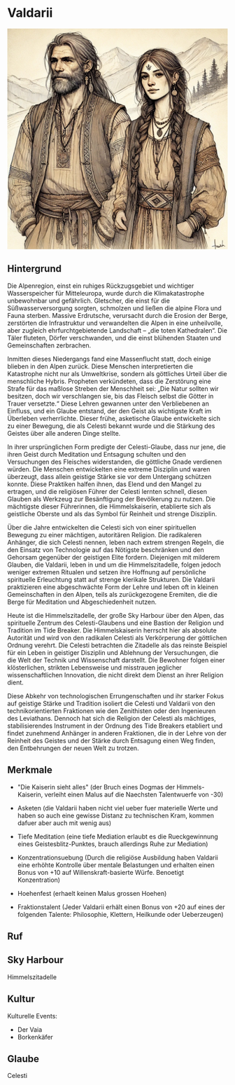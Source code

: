 # Valdarii

![Image Valdarii](../images/Valdarii.jpg)

## Hintergrund

Die Alpenregion, einst ein ruhiges Rückzugsgebiet und wichtiger Wasserspeicher für Mitteleuropa, wurde durch die Klimakatastrophe unbewohnbar und gefährlich. Gletscher, die einst für die Süßwasserversorgung sorgten, schmolzen und ließen die alpine Flora und Fauna sterben. Massive Erdrutsche, verursacht durch die Erosion der Berge, zerstörten die Infrastruktur und verwandelten die Alpen in eine unheilvolle, aber zugleich ehrfurchtgebietende Landschaft – „die toten Kathedralen“. Die Täler fluteten, Dörfer verschwanden, und die einst blühenden Staaten und Gemeinschaften zerbrachen.

Inmitten dieses Niedergangs fand eine Massenflucht statt, doch einige blieben in den Alpen zurück. Diese Menschen interpretierten die Katastrophe nicht nur als Umweltkrise, sondern als göttliches Urteil über die menschliche Hybris. Propheten verkündeten, dass die Zerstörung eine Strafe für das maßlose Streben der Menschheit sei: „Die Natur sollten wir besitzen, doch wir verschlangen sie, bis das Fleisch selbst die Götter in Trauer versetzte.“ Diese Lehren gewannen unter den Verbliebenen an Einfluss, und ein Glaube entstand, der den Geist als wichtigste Kraft im Überleben verherrlichte. Dieser frühe, asketische Glaube entwickelte sich zu einer Bewegung, die als Celesti bekannt wurde und die Stärkung des Geistes über alle anderen Dinge stellte.

In ihrer ursprünglichen Form predigte der Celesti-Glaube, dass nur jene, die ihren Geist durch Meditation und Entsagung schulten und den Versuchungen des Fleisches widerstanden, die göttliche Gnade verdienen würden. Die Menschen entwickelten eine extreme Disziplin und waren überzeugt, dass allein geistige Stärke sie vor dem Untergang schützen konnte. Diese Praktiken halfen ihnen, das Elend und den Mangel zu ertragen, und die religiösen Führer der Celesti lernten schnell, diesen Glauben als Werkzeug zur Besänftigung der Bevölkerung zu nutzen. Die mächtigste dieser Führerinnen, die Himmelskaiserin, etablierte sich als geistliche Oberste und als das Symbol für Reinheit und strenge Disziplin.

Über die Jahre entwickelten die Celesti sich von einer spirituellen Bewegung zu einer mächtigen, autoritären Religion. Die radikaleren Anhänger, die sich Celesti nennen, leben nach extrem strengen Regeln, die den Einsatz von Technologie auf das Nötigste beschränken und den Gehorsam gegenüber der geistigen Elite fordern. Diejenigen mit milderem Glauben, die Valdarii, leben in und um die Himmelszitadelle, folgen jedoch weniger extremen Ritualen und setzen ihre Hoffnung auf persönliche spirituelle Erleuchtung statt auf strenge klerikale Strukturen. Die Valdarii praktizieren eine abgeschwächte Form der Lehre und leben oft in kleinen Gemeinschaften in den Alpen, teils als zurückgezogene Eremiten, die die Berge für Meditation und Abgeschiedenheit nutzen.

Heute ist die Himmelszitadelle, der große Sky Harbour über den Alpen, das spirituelle Zentrum des Celesti-Glaubens und eine Bastion der Religion und Tradition im Tide Breaker. Die Himmelskaiserin herrscht hier als absolute Autorität und wird von den radikalen Celesti als Verkörperung der göttlichen Ordnung verehrt. Die Celesti betrachten die Zitadelle als das reinste Beispiel für ein Leben in geistiger Disziplin und Ablehnung der Versuchungen, die die Welt der Technik und Wissenschaft darstellt. Die Bewohner folgen einer klösterlichen, strikten Lebensweise und misstrauen jeglicher wissenschaftlichen Innovation, die nicht direkt dem Dienst an ihrer Religion dient.

Diese Abkehr von technologischen Errungenschaften und ihr starker Fokus auf geistige Stärke und Tradition isoliert die Celesti und Valdarii von den technikorientierten Fraktionen wie den Zenithisten oder den Ingenieuren des Leviathans. Dennoch hat sich die Religion der Celesti als mächtiges, stabilisierendes Instrument in der Ordnung des Tide Breakers etabliert und findet zunehmend Anhänger in anderen Fraktionen, die in der Lehre von der Reinheit des Geistes und der Stärke durch Entsagung einen Weg finden, den Entbehrungen der neuen Welt zu trotzen.

## Merkmale

- "Die Kaiserin sieht alles" (der Bruch eines Dogmas der Himmels-Kaiserin, verleiht einen Malus auf die Naechsten Talentwuerfe von -30)
- Asketen (die Valdarii haben nicht viel ueber fuer materielle Werte und haben so auch eine gewisse Distanz zu technischen Kram, kommen dafuer aber auch mit wenig aus)

- Tiefe Meditation (eine tiefe Mediation erlaubt es die Rueckgewinnung eines Geistesblitz-Punktes, brauch allerdings Ruhe zur Mediation)
- Konzentrationsuebung (Durch die religiöse Ausbildung haben Valdarii eine erhöhte Kontrolle über mentale Belastungen und erhalten einen Bonus von +10 auf Willenskraft-basierte Würfe. Benoetigt Konzentration)
- Hoehenfest (erhaelt keinen Malus grossen Hoehen)

- Fraktionstalent (Jeder Valdarii erhält einen Bonus von +20 auf eines der folgenden Talente: Philosophie, Klettern, Heilkunde oder Ueberzeugen)


## Ruf



## Sky Harbour

Himmelszitadelle




## Kultur



Kulturelle Events: 
- Der Vaia
- Borkenkäfer

## Glaube

Celesti


